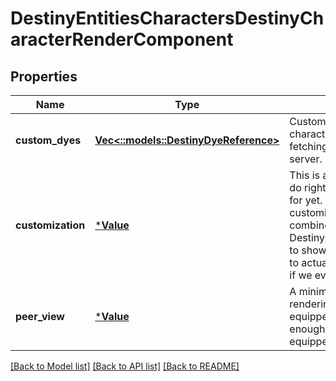 # DestinyEntitiesCharactersDestinyCharacterRenderComponent

## Properties
Name | Type | Description | Notes
------------ | ------------- | ------------- | -------------
**custom_dyes** | [**Vec<::models::DestinyDyeReference>**](Destiny.DyeReference.md) | Custom dyes, calculated by iterating over the character&#39;s equipped items. Useful for pre-fetching all of the dye data needed from our server. | [optional] [default to null]
**customization** | [***Value**](Value.md) | This is actually something that Spasm.js *doesn&#39;t* do right now, and that we don&#39;t return assets for yet. This is the data about what character customization options you picked. You can combine this with DestinyCharacterCustomizationOptionDefinition to show some cool info, and hopefully someday to actually render a user&#39;s face in 3D. We&#39;ll see if we ever end up with time for that. | [optional] [default to null]
**peer_view** | [***Value**](Value.md) | A minimal view of:  - Equipped items  - The rendering-related custom options on those equipped items  Combined, that should be enough to render all of the items on the equipped character. | [optional] [default to null]

[[Back to Model list]](../README.md#documentation-for-models) [[Back to API list]](../README.md#documentation-for-api-endpoints) [[Back to README]](../README.md)


